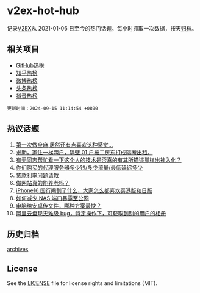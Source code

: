 # v2ex-hot-hub

 记录[V2EX](https://www.v2ex.com/)从 2021-01-06 日至今的热门话题。每小时抓取一次数据，按天[归档](archives)。
 
 ## 相关项目

- [GitHub热榜](https://github.com/snaildev/github-hot-hub)
- [知乎热榜](https://github.com/snaildev/zhihu-hot-hub)
- [微博热榜](https://github.com/snaildev/weibo-hot-hub)
- [头条热榜](https://github.com/snaildev/toutiao-hot-hub)
- [抖音热榜](https://github.com/snaildev/douyin-hot-hub)


 `更新时间：2024-09-15 11:14:54 +0800`

## 热议话题

1. [第一次做全麻,居然还有点喜欢这种感觉...](https://www.v2ex.com/t/1072902)
1. [求助，家住一梯两户，隔壁 01 户被二房东打成隔断出租。](https://www.v2ex.com/t/1072965)
1. [有无同志帮忙看一下这个人的技术是否真的有其所描述那样出神入化？](https://www.v2ex.com/t/1072947)
1. [你们购买的代理服务器多少钱/多少流量/最低延迟多少](https://www.v2ex.com/t/1072930)
1. [贷款利率问题请教](https://www.v2ex.com/t/1072894)
1. [做网站真的能养老吗？](https://www.v2ex.com/t/1072904)
1. [iPhone16 国行阉割了什么，大家怎么都喜欢买港版和日版](https://www.v2ex.com/t/1072955)
1. [如何减少 NAS 端口暴露至公网](https://www.v2ex.com/t/1073068)
1. [电脑给安卓传文件，哪种方案最快？](https://www.v2ex.com/t/1072949)
1. [阿里云盘现灾难级 bug，特定操作下，可获取到别的用户的相册](https://www.v2ex.com/t/1073087)

## 历史归档

[archives](archives)

## License

See the [LICENSE](LICENSE) file for license rights and limitations (MIT).
